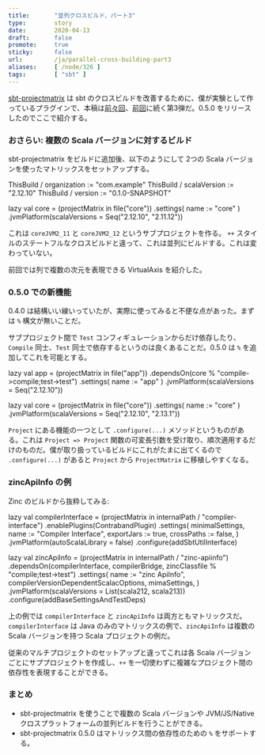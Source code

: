 ```yaml
---
title:       "並列クロスビルド、パート3"
type:        story
date:        2020-04-13
draft:       false
promote:     true
sticky:      false
url:         /ja/parallel-cross-building-part3
aliases:     [ /node/326 ]
tags:        [ "sbt" ]
---
```


[sbt-projectmatrix](https://github.com/sbt/sbt-projectmatrix/) は sbt のクロスビルドを改善するために、僕が実験として作っているプラグインで、本稿は[前々回](http://eed3si9n.com/ja/parallel-cross-building-using-sbt-projectmatrix)、[前回](http://eed3si9n.com/ja/parallel-cross-building-with-virtualaxis)に続く第3弾だ。0.5.0 をリリースしたのでここで紹介する。

### おさらい: 複数の Scala バージョンに対するビルド

sbt-projectmatrix をビルドに追加後、以下のようにして 2つの Scala バージョンを使ったマトリックスをセットアップする。

<scala>
ThisBuild / organization := "com.example"
ThisBuild / scalaVersion := "2.12.10"
ThisBuild / version      := "0.1.0-SNAPSHOT"

lazy val core = (projectMatrix in file("core"))
  .settings(
    name := "core"
  )
  .jvmPlatform(scalaVersions = Seq("2.12.10", "2.11.12"))
</scala>

これは `coreJVM2_11` と `coreJVM2_12` というサブプロジェクトを作る。 `++` スタイルのステートフルなクロスビルドと違って、これは並列にビルドする。これは変わっていない。

前回では列で複数の次元を表現できる VirtualAxis を紹介した。

### 0.5.0 での新機能

0.4.0 は結構いい線いっていたが、実際に使ってみると不便な点があった。まずは `%` 構文が無いことだ。

サブプロジェクト間で `Test` コンフィギュレーションからだけ依存したり、`Compile` 同士、`Test` 同士で依存するというのは良くあることだ。0.5.0 は `%` を追加してこれを可能とする。

<scala>
lazy val app = (projectMatrix in file("app"))
  .dependsOn(core % "compile->compile;test->test")
  .settings(
    name := "app"
  )
  .jvmPlatform(scalaVersions = Seq("2.12.10"))

lazy val core = (projectMatrix in file("core"))
  .settings(
    name := "core"
  )
  .jvmPlatform(scalaVersions = Seq("2.12.10", "2.13.1"))
</scala>

`Project` にある機能の一つとして `.configure(...)` メソッドというものがある。これは `Project => Project` 関数の可変長引数を受け取り、順次適用するだけのものだ。僕が取り扱っているビルドにこれがたまに出てくるので `.configure(...)` があると `Project` から `ProjectMatrix` に移植しやすくなる。

### zincApiInfo の例

Zinc のビルドから抜粋してみる:

<scala>
lazy val compilerInterface = (projectMatrix in internalPath / "compiler-interface")
  .enablePlugins(ContrabandPlugin)
  .settings(
    minimalSettings,
    name := "Compiler Interface",
    exportJars := true,
    crossPaths := false,
  )
  .jvmPlatform(autoScalaLibrary = false)
  .configure(addSbtUtilInterface)

lazy val zincApiInfo = (projectMatrix in internalPath / "zinc-apiinfo")
  .dependsOn(compilerInterface, compilerBridge, zincClassfile % "compile;test->test")
  .settings(
    name := "zinc ApiInfo",
    compilerVersionDependentScalacOptions,
    mimaSettings,
  )
  .jvmPlatform(scalaVersions = List(scala212, scala213))
  .configure(addBaseSettingsAndTestDeps)
</scala>

上の例では `compilerInterface` と `zincApiInfo` は両方ともマトリックスだ。`compilerInterface` は Java のみのマトリックスの例で、`zincApiInfo` は複数の Scala バージョンを持つ Scala プロジェクトの例だ。

従来のマルチプロジェクトのセットアップと違ってこれは各 Scala バージョンごとにサププロジェクトを作成し、`++` を一切使わずに複雑なプロジェクト間の依存性を表現することができる。

### まとめ

- sbt-projectmatrix を使うことで複数の Scala バージョンや JVM/JS/Native クロスプラットフォームの並列ビルドを行うことができる。
- sbt-projectmatrix 0.5.0 はマトリックス間の依存性のための `%` をサポートする。
